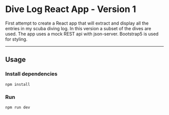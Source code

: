 # Dive Log React App - Version 1

First attempt to create a React app that will extract and display all the entries in my scuba diving log. In this version a subset of the dives are used. The app uses a mock REST api with json-server. Bootstrap5 is used for styling.

---

## Usage

### Install dependencies

```
npm install
```

### Run

```
npm run dev
```
